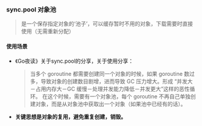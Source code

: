 ### sync.pool 对象池
> 是一个保存指定对象的‘池子’，可以缓存暂时不用的对象，下载需要时直接使用（无需重新分配）

#### 使用场景
- 《Go夜读》关于sync.pool的分享，关于使用分享：
  > 当多个 goroutine 都需要创建同⼀个对象的时候，如果 goroutine 数过多，导致对象的创建数⽬剧增，进⽽导致 GC 压⼒增大。形成 “并发⼤－占⽤内存⼤－GC 缓慢－处理并发能⼒降低－并发更⼤”这样的恶性循环。 在这个时候，需要有⼀个对象池，每个 goroutine 不再⾃⼰单独创建对象，⽽是从对象池中获取出⼀个对象（如果池中已经有的话）。

- **关键思想是对象的复用，避免重复创建，销毁。**
  